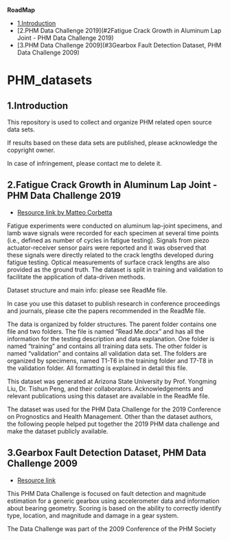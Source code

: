 **RoadMap**
<!-- TOC -->

- [1.Introduction](#1Introduction)
- [2.PHM Data Challenge 2019](#2Fatigue Crack Growth in Aluminum Lap Joint - PHM Data Challenge 2019)
- [3.PHM Data Challenge 2009](#3Gearbox Fault Detection Dataset, PHM Data Challenge 2009)

<!-- /TOC -->

# PHM_datasets
## 1.Introduction
This repository is used to collect and organize PHM related open source data sets.

If results based on these data sets are published, please acknowledge the copyright owner.

In case of infringement, please contact me to delete it.

## 2.Fatigue Crack Growth in Aluminum Lap Joint - PHM Data Challenge 2019
* [Resource link by Matteo Corbetta](https://c3.nasa.gov/dashlink/resources/1014/)

Fatigue experiments were conducted on aluminum lap-joint specimens, and lamb wave signals were recorded for each specimen at several time points (i.e., defined as number of cycles in fatigue testing). Signals from piezo actuator-receiver sensor pairs were reported and it was observed that these signals were directly related to the crack lengths developed during fatigue testing. Optical measurements of surface crack lengths are also provided as the ground truth. The dataset is split in training and validation to facilitate the application of data-driven methods.

Dataset structure and main info: please see ReadMe file.

In case you use this dataset to publish research in conference proceedings and journals, please cite the papers recommended in the ReadMe file.

The data is organized by folder structures. The parent folder contains one file and two folders. The file is named “Read Me.docx” and has all the information for the testing description and data explanation. One folder is named “training” and contains all training data sets. The other folder is named “validation” and contains all validation data set. The folders are organized by specimens, named T1-T6 in the training folder and T7-T8 in the validation folder. All formatting is explained in detail this file.

This dataset was generated at Arizona State University by Prof. Yongming Liu, Dr. Tishun Peng, and their collaborators. Acknowledgements and relevant publications using this dataset are available in the ReadMe file.

The dataset was used for the PHM Data Challenge for the 2019 Conference on Prognostics and Health Management. Other than the dataset authors, the following people helped put together the 2019 PHM data challenge and make the dataset publicly available.

## 3.Gearbox Fault Detection Dataset, PHM Data Challenge 2009

* [Resource link](https://c3.nasa.gov/dashlink/resources/997/)

This PHM Data Challenge is focused on fault detection and magnitude estimation for a generic gearbox using accelerometer data and information about bearing geometry. Scoring is based on the ability to correctly identify type, location, and magnitude and damage in a gear system.

The Data Challenge was part of the 2009 Conference of the PHM Society

